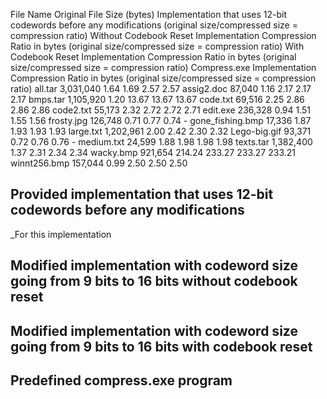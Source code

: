 File Name	Original File Size (bytes)	Implementation that uses 12-bit codewords before any modifications (original size/compressed size = compression ratio)	Without Codebook Reset Implementation Compression Ratio in bytes (original size/compressed size = compression ratio)	With Codebook Reset Implementation Compression Ratio in bytes (original size/compressed size = compression ratio)	Compress.exe Implementation Compression Ratio in bytes (original size/compressed size = compression ratio)
all.tar	3,031,040	1.64	1.69	2.57	2.57
assig2.doc	87,040	1.16	2.17	2.17	2.17
bmps.tar	1,105,920	1.20	13.67	13.67	13.67
code.txt	69,516	2.25	2.86	2.86	2.86
code2.txt	55,173	2.32	2.72	2.72	2.71
edit.exe	236,328	0.94	1.51	1.55	1.56
frosty.jpg	126,748	0.71	0.77	0.74	-
gone_fishing.bmp	17,336	1.87	1.93	1.93	1.93
large.txt	1,202,961	2.00	2.42	2.30	2.32
Lego-big.gif	93,371	0.72	0.76	0.76	-
medium.txt	24,599	1.88	1.98	1.98	1.98
texts.tar	1,382,400	1.37	2.31	2.34	2.34
wacky.bmp	921,654	214.24	233.27	233.27	233.21
winnt256.bmp	157,044	0.99	2.50	2.50	2.50























## **Provided implementation that uses 12-bit codewords before any modifications**
_For this implementation




## **Modified implementation with codeword size going from 9 bits to 16 bits without codebook reset**





## **Modified implementation with codeword size going from 9 bits to 16 bits with codebook reset**





## **Predefined compress.exe program**